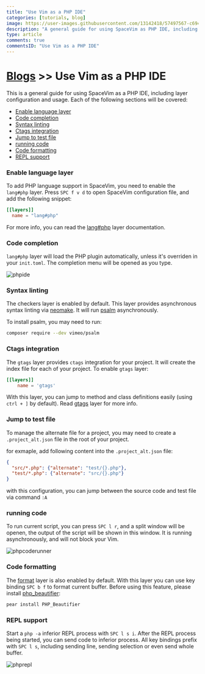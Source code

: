 ```yaml
---
title: "Use Vim as a PHP IDE"
categories: [tutorials, blog]
image: https://user-images.githubusercontent.com/13142418/57497567-c6948480-730a-11e9-95ec-e44bf6e79984.png
description: "A general guide for using SpaceVim as PHP IDE, including layer configuration, requiems installation and usage."
type: article
comments: true
commentsID: "Use Vim as a PHP IDE"
---
```


# [Blogs](../blog/) >> Use Vim as a PHP IDE

This is a general guide for using SpaceVim as a PHP IDE, including layer configuration and usage. 
Each of the following sections will be covered:

<!-- vim-markdown-toc GFM -->

- [Enable language layer](#enable-language-layer)
- [Code completion](#code-completion)
- [Syntax linting](#syntax-linting)
- [Ctags integration](#ctags-integration)
- [Jump to test file](#jump-to-test-file)
- [running code](#running-code)
- [Code formatting](#code-formatting)
- [REPL support](#repl-support)

<!-- vim-markdown-toc -->

### Enable language layer

To add PHP language support in SpaceVim, you need to enable the `lang#php` layer. Press `SPC f v d` to open
SpaceVim configuration file, and add the following snippet:

```toml
[[layers]]
  name = "lang#php"
```

For more info, you can read the [lang#php](../layers/lang/php/) layer documentation.

### Code completion

`lang#php` layer will load the PHP plugin automatically, unless it's overriden in your `init.toml`.
The completion menu will be opened as you type.

![phpide](https://user-images.githubusercontent.com/13142418/57497567-c6948480-730a-11e9-95ec-e44bf6e79984.png)

### Syntax linting

The checkers layer is enabled by default. This layer provides asynchronous syntax linting via [neomake](https://github.com/neomake/neomake).
It will run [psalm](https://github.com/vimeo/psalm) asynchronously.

To install psalm, you may need to run:

```sh
composer require --dev vimeo/psalm
```

### Ctags integration

The `gtags` layer provides `ctags` integration for your project. It will create the index file for
each of your project. To enable `gtags` layer:

```toml
[[layers]]
    name = 'gtags'
```

With this layer, you can jump to method and class definitions easily (using `ctrl + ]` by default).
Read [gtags](../layers/gtags/) layer for more info.



### Jump to test file

To manage the alternate file for a project, you may need to create a `.project_alt.json` file in the root of your
project.

for exmaple, add following content into the `.project_alt.json` file:

```json
{
  "src/*.php": {"alternate": "test/{}.php"},
  "test/*.php": {"alternate": "src/{}.php"}
}
```

with this configuration, you can jump between the source code and test file via command `:A`

### running code

To run current script, you can press `SPC l r`, and a split window
will be openen, the output of the script will be shown in this window.
It is running asynchronously, and will not block your Vim.

![phpcoderunner](https://user-images.githubusercontent.com/13142418/57496602-79aeaf00-7306-11e9-8c18-32f00bd28307.gif)

### Code formatting

The [format](../layers/format/) layer is also enabled by default.
With this layer you can use key binding `SPC b f` to format current buffer.
Before using this feature, please install [php_beautifier](http://phpbeautifier.com/):

```sh
pear install PHP_Beautifier
```

### REPL support

Start a `php -a` inferior REPL process with `SPC l s i`. After the REPL process being started, you can
send code to inferior process. All key bindings prefix with `SPC l s`, including sending line, sending selection or even
send whole buffer.

![phprepl](https://user-images.githubusercontent.com/13142418/57497156-0ce8e400-7309-11e9-8628-da42d6f8432e.gif)


